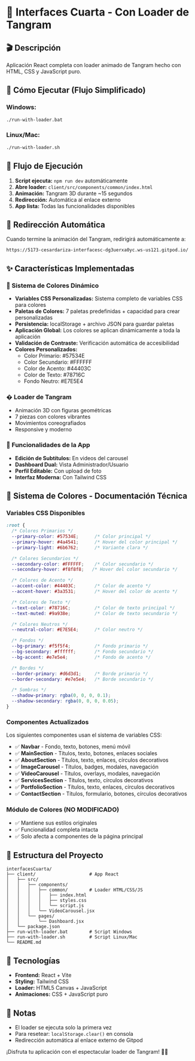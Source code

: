 # 🌟 Interfaces Cuarta - Con Loader de Tangram

## 🎬 Descripción

Aplicación React completa con loader animado de Tangram hecho con HTML, CSS y JavaScript puro.

## 🚀 Cómo Ejecutar (Flujo Simplificado)

### Windows:
```bash
./run-with-loader.bat
```

### Linux/Mac:
```bash
./run-with-loader.sh
```

## 🎯 Flujo de Ejecución

1. **Script ejecuta:** `npm run dev` automáticamente
2. **Abre loader:** `client/src/components/common/index.html`
3. **Animación:** Tangram 3D durante ~15 segundos
4. **Redirección:** Automática al enlace externo
5. **App lista:** Todas las funcionalidades disponibles

## 🔗 Redirección Automática

Cuando termine la animación del Tangram, redirigirá automáticamente a:
```
https://5173-cesardariza-interfacesc-dg3uerxa0yc.ws-us121.gitpod.io/
```

## ✨ Características Implementadas

### 🎨 Sistema de Colores Dinámico
- **Variables CSS Personalizadas:** Sistema completo de variables CSS para colores
- **Paletas de Colores:** 7 paletas predefinidas + capacidad para crear personalizadas
- **Persistencia:** localStorage + archivo JSON para guardar paletas
- **Aplicación Global:** Los colores se aplican dinámicamente a toda la aplicación
- **Validación de Contraste:** Verificación automática de accesibilidad
- **Colores Personalizados:**
  - Color Primario: #57534E
  - Color Secundario: #FFFFFF
  - Color de Acento: #44403C
  - Color de Texto: #78716C
  - Fondo Neutro: #E7E5E4

### � Loader de Tangram
- Animación 3D con figuras geométricas
- 7 piezas con colores vibrantes
- Movimientos coreografiados
- Responsive y moderno

### 🎯 Funcionalidades de la App
- **Edición de Subtítulos:** En videos del carousel
- **Dashboard Dual:** Vista Administrador/Usuario
- **Perfil Editable:** Con upload de foto
- **Interfaz Moderna:** Con Tailwind CSS

## 🎨 Sistema de Colores - Documentación Técnica

### Variables CSS Disponibles
```css
:root {
  /* Colores Primarios */
  --primary-color: #57534E;      /* Color principal */
  --primary-hover: #4a4541;      /* Hover del color principal */
  --primary-light: #6b6762;      /* Variante clara */

  /* Colores Secundarios */
  --secondary-color: #FFFFFF;    /* Color secundario */
  --secondary-hover: #f8f8f8;   /* Hover del color secundario */

  /* Colores de Acento */
  --accent-color: #44403C;       /* Color de acento */
  --accent-hover: #3a3531;       /* Hover del color de acento */

  /* Colores de Texto */
  --text-color: #78716C;         /* Color de texto principal */
  --text-muted: #9a938e;         /* Color de texto secundario */

  /* Colores Neutros */
  --neutral-color: #E7E5E4;      /* Color neutro */

  /* Fondos */
  --bg-primary: #f5f5f4;         /* Fondo primario */
  --bg-secondary: #ffffff;       /* Fondo secundario */
  --bg-accent: #e7e5e4;          /* Fondo de acento */

  /* Bordes */
  --border-primary: #d6d3d1;     /* Borde primario */
  --border-secondary: #e7e5e4;   /* Borde secundario */

  /* Sombras */
  --shadow-primary: rgba(0, 0, 0, 0.1);
  --shadow-secondary: rgba(0, 0, 0, 0.05);
}
```

### Componentes Actualizados
Los siguientes componentes usan el sistema de variables CSS:
- ✅ **Navbar** - Fondo, texto, botones, menú móvil
- ✅ **MainSection** - Títulos, texto, botones, enlaces sociales
- ✅ **AboutSection** - Títulos, texto, enlaces, círculos decorativos
- ✅ **ImageCarousel** - Títulos, badges, modales, navegación
- ✅ **VideoCarousel** - Títulos, overlays, modales, navegación
- ✅ **ServicesSection** - Títulos, texto, círculos decorativos
- ✅ **PortfolioSection** - Títulos, texto, enlaces, círculos decorativos
- ✅ **ContactSection** - Títulos, formulario, botones, círculos decorativos

### Módulo de Colores (NO MODIFICADO)
- ✅ Mantiene sus estilos originales
- ✅ Funcionalidad completa intacta
- ✅ Solo afecta a componentes de la página principal

## 📁 Estructura del Proyecto

```
interfacesCuarta/
├── client/                    # App React
│   ├── src/
│   │   ├── components/
│   │   │   ├── common/        # Loader HTML/CSS/JS
│   │   │   │   ├── index.html
│   │   │   │   ├── styles.css
│   │   │   │   └── script.js
│   │   │   └── VideoCarousel.jsx
│   │   └── pages/
│   │       └── Dashboard.jsx
│   └── package.json
├── run-with-loader.bat        # Script Windows
├── run-with-loader.sh         # Script Linux/Mac
└── README.md
```

## 🎨 Tecnologías

- **Frontend:** React + Vite
- **Styling:** Tailwind CSS
- **Loader:** HTML5 Canvas + JavaScript
- **Animaciones:** CSS + JavaScript puro

## 📝 Notas

- El loader se ejecuta solo la primera vez
- Para resetear: `localStorage.clear()` en consola
- Redirección automática al enlace externo de Gitpod

¡Disfruta tu aplicación con el espectacular loader de Tangram! 🎨✨